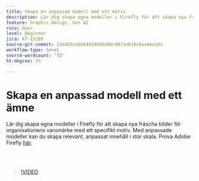 ```yaml
---
title: Skapa en anpassad modell med ett motiv
description: Lär dig skapa egna modeller i Firefly för att skapa nya fräscha bilder för organisationens varumärke med ett specifikt motiv
feature: Graphic Design, Gen AI
role: User
level: Beginner
jira: KT-15269
source-git-commit: 12ed03cedbb4434840a0bc9671e618c6aa4ea1da
workflow-type: tm+mt
source-wordcount: '72'
ht-degree: 1%

---
```


# Skapa en anpassad modell med ett ämne

Lär dig skapa egna modeller i Firefly för att skapa nya fräscha bilder för organisationens varumärke med ett specifikt motiv. Med anpassade modeller kan du skapa relevant, anpassat innehåll i stor skala. Prova Adobe Firefly [här](https://firefly.adobe.com/).

<br> 

>[!VIDEO](https://video.tv.adobe.com/v/3428094?quality=12&learn=on&hidetitle=true)

